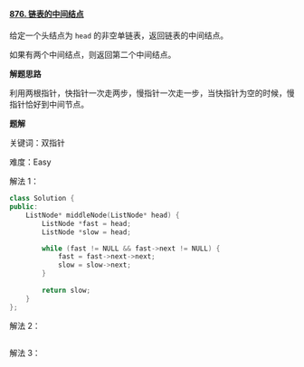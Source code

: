 #### [876. 链表的中间结点](https://leetcode.cn/problems/middle-of-the-linked-list/)

给定一个头结点为 `head` 的非空单链表，返回链表的中间结点。

如果有两个中间结点，则返回第二个中间结点。

**解题思路**

利用两根指针，快指针一次走两步，慢指针一次走一步，当快指针为空的时候，慢指针恰好到中间节点。

**题解**

关键词：双指针

难度：Easy

解法 1：

```c++
class Solution {
public:
    ListNode* middleNode(ListNode* head) {
        ListNode *fast = head;
        ListNode *slow = head;

        while (fast != NULL && fast->next != NULL) {
            fast = fast->next->next;
            slow = slow->next;
        }
        
        return slow;
    }
};
```

解法 2：

```c++

```

解法 3：

```c++

```

